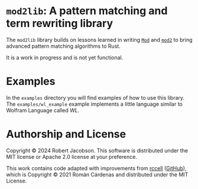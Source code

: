 # `mod2lib`: A pattern matching and term rewriting library

The `mod2lib` library builds on lessons learned in writing [`Mod`](https://github.com/rljacobson/Mod) and
[`mod2`](https://github.com/rljacobson/mod2) to bring advanced pattern matching algorithms to Rust.

It is a work in progress and is not yet functional.

# Examples

In the `examples` directory you will find examples of how to use this library. The `examples/wl_example` example 
implements a little language similar to Wolfram Language called _WL_.  

# Authorship and License

Copyright © 2024 Robert Jacobson. This software is distributed under the MIT license or Apache 2.0 license at your 
preference.

This work contains code adapted with improvements from [rccell](https://crates.io/crates/rccell)
([GitHub](https://github.com/romancardenas/rccell)), which is Copyright © 2021 Román Cárdenas and distributed 
under the MIT License.

